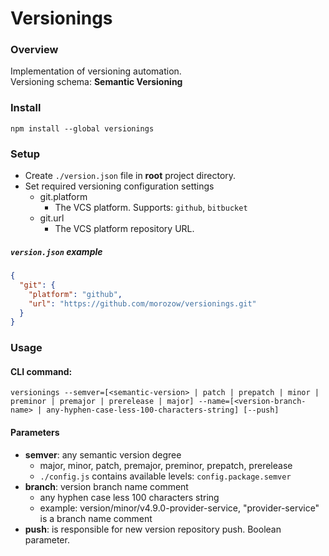 # Versionings

### Overview
Implementation of versioning automation.\
Versioning schema: **Semantic Versioning**

### Install
```npm install --global versionings```

### Setup
- Create ```./version.json``` file in **root** project directory.
- Set required versioning configuration settings
    - git.platform
        - The VCS platform. Supports: ```github```, ```bitbucket```
    - git.url
        - The VCS platform repository URL.
##### ```version.json``` example
```json
{
  "git": {
    "platform": "github",
    "url": "https://github.com/morozow/versionings.git"
  }
}
```

### Usage
#### CLI command:
```versionings --semver=[<semantic-version> | patch | prepatch | minor | preminor | premajor | prerelease | major] --name=[<version-branch-name> | any-hyphen-case-less-100-characters-string] [--push]```

#### Parameters
- **semver**: any semantic version degree
    - major, minor, patch, premajor, preminor, prepatch, prerelease
    - ```./config.js``` contains available levels: ```config.package.semver```
- **branch**: version branch name comment
    - any hyphen case less 100 characters string
    - example: version/minor/v4.9.0-provider-service, "provider-service" is a branch name comment
- **push**: is responsible for new version repository push. Boolean parameter. 
